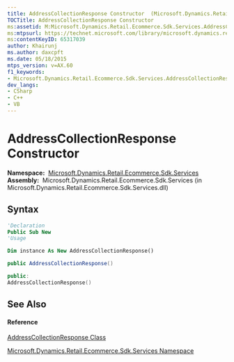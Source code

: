 ```yaml
---
title: AddressCollectionResponse Constructor  (Microsoft.Dynamics.Retail.Ecommerce.Sdk.Services)
TOCTitle: AddressCollectionResponse Constructor
ms:assetid: M:Microsoft.Dynamics.Retail.Ecommerce.Sdk.Services.AddressCollectionResponse.#ctor
ms:mtpsurl: https://technet.microsoft.com/library/microsoft.dynamics.retail.ecommerce.sdk.services.addresscollectionresponse.addresscollectionresponse(v=AX.60)
ms:contentKeyID: 65317039
author: Khairunj
ms.author: daxcpft
ms.date: 05/18/2015
mtps_version: v=AX.60
f1_keywords:
- Microsoft.Dynamics.Retail.Ecommerce.Sdk.Services.AddressCollectionResponse.#ctor
dev_langs:
- CSharp
- C++
- VB
---
```


# AddressCollectionResponse Constructor

**Namespace:**  [Microsoft.Dynamics.Retail.Ecommerce.Sdk.Services](microsoft-dynamics-retail-ecommerce-sdk-services-namespace.md)  
**Assembly:**  Microsoft.Dynamics.Retail.Ecommerce.Sdk.Services (in Microsoft.Dynamics.Retail.Ecommerce.Sdk.Services.dll)

## Syntax

``` vb
'Declaration
Public Sub New
'Usage

Dim instance As New AddressCollectionResponse()
```

``` csharp
public AddressCollectionResponse()
```

``` c++
public:
AddressCollectionResponse()
```

## See Also

#### Reference

[AddressCollectionResponse Class](addresscollectionresponse-class-microsoft-dynamics-retail-ecommerce-sdk-services.md)

[Microsoft.Dynamics.Retail.Ecommerce.Sdk.Services Namespace](microsoft-dynamics-retail-ecommerce-sdk-services-namespace.md)

